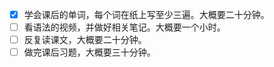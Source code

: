 - [x] 学会课后的单词，每个词在纸上写至少三遍。大概要二十分钟。
- [ ] 看语法的视频，并做好相关笔记。大概要一个小时。
- [ ] 反复读课文，大概要二十分钟。
- [ ] 做完课后习题，大概要三十分钟。